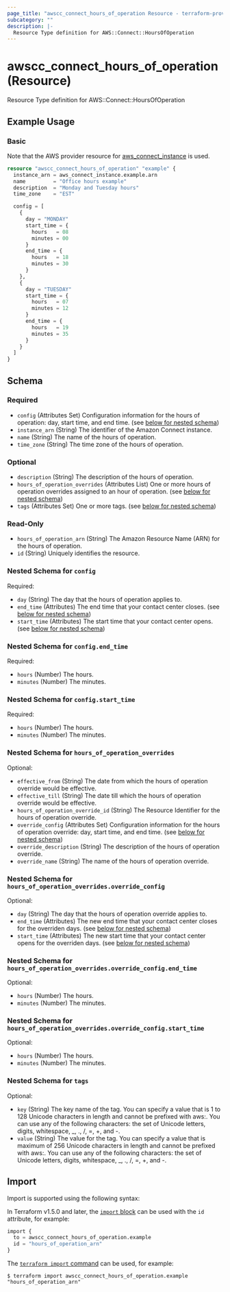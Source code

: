 ```yaml
---
page_title: "awscc_connect_hours_of_operation Resource - terraform-provider-awscc"
subcategory: ""
description: |-
  Resource Type definition for AWS::Connect::HoursOfOperation
---
```


# awscc_connect_hours_of_operation (Resource)

Resource Type definition for AWS::Connect::HoursOfOperation

## Example Usage

### Basic

Note that the AWS provider resource for [aws_connect_instance](https://registry.terraform.io/providers/hashicorp/aws/latest/docs/resources/connect_instance) is used.

```terraform
resource "awscc_connect_hours_of_operation" "example" {
  instance_arn = aws_connect_instance.example.arn
  name         = "Office hours example"
  description  = "Monday and Tuesday hours"
  time_zone    = "EST"

  config = [
    {
      day = "MONDAY"
      start_time = {
        hours   = 08
        minutes = 00
      }
      end_time = {
        hours   = 18
        minutes = 30
      }
    },
    {
      day = "TUESDAY"
      start_time = {
        hours   = 07
        minutes = 12
      }
      end_time = {
        hours   = 19
        minutes = 35
      }
    }
  ]
}
```

<!-- schema generated by tfplugindocs -->
## Schema

### Required

- `config` (Attributes Set) Configuration information for the hours of operation: day, start time, and end time. (see [below for nested schema](#nestedatt--config))
- `instance_arn` (String) The identifier of the Amazon Connect instance.
- `name` (String) The name of the hours of operation.
- `time_zone` (String) The time zone of the hours of operation.

### Optional

- `description` (String) The description of the hours of operation.
- `hours_of_operation_overrides` (Attributes List) One or more hours of operation overrides assigned to an hour of operation. (see [below for nested schema](#nestedatt--hours_of_operation_overrides))
- `tags` (Attributes Set) One or more tags. (see [below for nested schema](#nestedatt--tags))

### Read-Only

- `hours_of_operation_arn` (String) The Amazon Resource Name (ARN) for the hours of operation.
- `id` (String) Uniquely identifies the resource.

<a id="nestedatt--config"></a>
### Nested Schema for `config`

Required:

- `day` (String) The day that the hours of operation applies to.
- `end_time` (Attributes) The end time that your contact center closes. (see [below for nested schema](#nestedatt--config--end_time))
- `start_time` (Attributes) The start time that your contact center opens. (see [below for nested schema](#nestedatt--config--start_time))

<a id="nestedatt--config--end_time"></a>
### Nested Schema for `config.end_time`

Required:

- `hours` (Number) The hours.
- `minutes` (Number) The minutes.


<a id="nestedatt--config--start_time"></a>
### Nested Schema for `config.start_time`

Required:

- `hours` (Number) The hours.
- `minutes` (Number) The minutes.



<a id="nestedatt--hours_of_operation_overrides"></a>
### Nested Schema for `hours_of_operation_overrides`

Optional:

- `effective_from` (String) The date from which the hours of operation override would be effective.
- `effective_till` (String) The date till which the hours of operation override would be effective.
- `hours_of_operation_override_id` (String) The Resource Identifier for the hours of operation override.
- `override_config` (Attributes Set) Configuration information for the hours of operation override: day, start time, and end time. (see [below for nested schema](#nestedatt--hours_of_operation_overrides--override_config))
- `override_description` (String) The description of the hours of operation override.
- `override_name` (String) The name of the hours of operation override.

<a id="nestedatt--hours_of_operation_overrides--override_config"></a>
### Nested Schema for `hours_of_operation_overrides.override_config`

Optional:

- `day` (String) The day that the hours of operation override applies to.
- `end_time` (Attributes) The new end time that your contact center closes for the overriden days. (see [below for nested schema](#nestedatt--hours_of_operation_overrides--override_config--end_time))
- `start_time` (Attributes) The new start time that your contact center opens for the overriden days. (see [below for nested schema](#nestedatt--hours_of_operation_overrides--override_config--start_time))

<a id="nestedatt--hours_of_operation_overrides--override_config--end_time"></a>
### Nested Schema for `hours_of_operation_overrides.override_config.end_time`

Optional:

- `hours` (Number) The hours.
- `minutes` (Number) The minutes.


<a id="nestedatt--hours_of_operation_overrides--override_config--start_time"></a>
### Nested Schema for `hours_of_operation_overrides.override_config.start_time`

Optional:

- `hours` (Number) The hours.
- `minutes` (Number) The minutes.




<a id="nestedatt--tags"></a>
### Nested Schema for `tags`

Optional:

- `key` (String) The key name of the tag. You can specify a value that is 1 to 128 Unicode characters in length and cannot be prefixed with aws:. You can use any of the following characters: the set of Unicode letters, digits, whitespace, _, ., /, =, +, and -.
- `value` (String) The value for the tag. You can specify a value that is maximum of 256 Unicode characters in length and cannot be prefixed with aws:. You can use any of the following characters: the set of Unicode letters, digits, whitespace, _, ., /, =, +, and -.

## Import

Import is supported using the following syntax:

In Terraform v1.5.0 and later, the [`import` block](https://developer.hashicorp.com/terraform/language/import) can be used with the `id` attribute, for example:

```terraform
import {
  to = awscc_connect_hours_of_operation.example
  id = "hours_of_operation_arn"
}
```

The [`terraform import` command](https://developer.hashicorp.com/terraform/cli/commands/import) can be used, for example:

```shell
$ terraform import awscc_connect_hours_of_operation.example "hours_of_operation_arn"
```